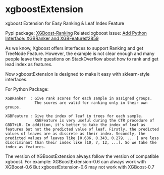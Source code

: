 # xgboostExtension
xgboost Extension for Easy Ranking &amp; Leaf Index Feature


Pypi package: [XGBoost-Ranking](https://pypi.python.org/pypi/XGBoost-Ranking/)
Related xgboost issue: [Add Python Interface: XGBRanker and XGBFeature#2859](https://github.com/dmlc/xgboost/issues/2859)

As we know, Xgboost offers interfaces to support Ranking and get TreeNode Feature.
However, the example is not clear enough and many people leave their questions on StackOverflow about how to rank and get lead index as features.

Now xgboostExtension is designed to make it easy with sklearn-style interfaces.


For Python Package:

    XGBRanker  : Give rank scores for each sample in assigned groups. 
                 The scores are valid for ranking only in their own groups. 

    XGBFeature : Give the index of leaf in trees for each sample. 
                 XGBFeature is very useful during the CTR procedure of GBDT+LR. In addition, it's better to take the index of leaf as features but not the predicted value of leaf. Firstly, the predicted values of leaves are as discrete as their index. Secondly, the predicted values of leaves like [0.686, 0.343, 0.279, ... ] are less discriminant than their index like [10, 7, 12, ...]. So we take the index as features. 


The version of XGBoostExtension always follow the version of compatible xgboost.
For example:
    XGBoostExtension-0.6 can always work with XGBoost-0.6
But xgboostExtension-0.6 may not work with XGBoost-0.7

